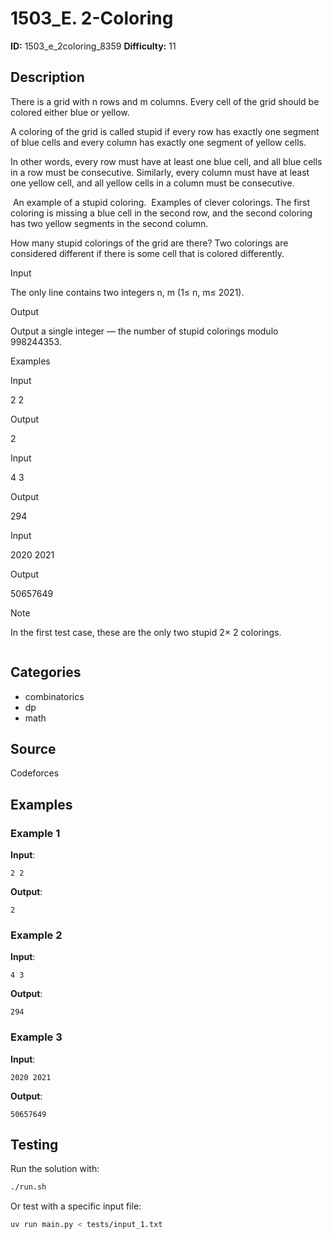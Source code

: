 # 1503_E. 2-Coloring

**ID:** 1503_e_2coloring_8359
**Difficulty:** 11

## Description

There is a grid with n rows and m columns. Every cell of the grid should be colored either blue or yellow.

A coloring of the grid is called stupid if every row has exactly one segment of blue cells and every column has exactly one segment of yellow cells.

In other words, every row must have at least one blue cell, and all blue cells in a row must be consecutive. Similarly, every column must have at least one yellow cell, and all yellow cells in a column must be consecutive.

<image> An example of a stupid coloring.  <image> Examples of clever colorings. The first coloring is missing a blue cell in the second row, and the second coloring has two yellow segments in the second column. 

How many stupid colorings of the grid are there? Two colorings are considered different if there is some cell that is colored differently.

Input

The only line contains two integers n, m (1≤ n, m≤ 2021).

Output

Output a single integer — the number of stupid colorings modulo 998244353.

Examples

Input


2 2


Output


2


Input


4 3


Output


294


Input


2020 2021


Output


50657649

Note

In the first test case, these are the only two stupid 2× 2 colorings.

<image>

## Categories

- combinatorics
- dp
- math

## Source

Codeforces

## Examples

### Example 1

**Input**:
```
2 2
```

**Output**:
```
2
```

### Example 2

**Input**:
```
4 3
```

**Output**:
```
294
```

### Example 3

**Input**:
```
2020 2021
```

**Output**:
```
50657649
```


## Testing

Run the solution with:

```bash
./run.sh
```

Or test with a specific input file:

```bash
uv run main.py < tests/input_1.txt
```
